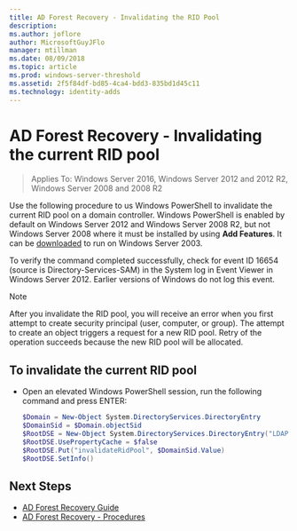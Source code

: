 ```yaml
---
title: AD Forest Recovery - Invalidating the RID Pool
description:
ms.author: joflore
author: MicrosoftGuyJFlo
manager: mtillman
ms.date: 08/09/2018
ms.topic: article
ms.prod: windows-server-threshold
ms.assetid: 2f5f84df-bd85-4ca4-bdd3-835bd1d45c11
ms.technology: identity-adds
---
```

# AD Forest Recovery - Invalidating the current RID pool  

>Applies To: Windows Server 2016, Windows Server 2012 and 2012 R2, Windows Server 2008 and 2008 R2

Use the following procedure to us Windows PowerShell to invalidate the current RID pool on a domain controller. Windows PowerShell is enabled by default on Windows Server 2012 and Windows Server 2008 R2, but not Windows Server 2008 where it must be installed by using **Add Features**. It can be [downloaded](https://www.microsoft.com/download/details.aspx?id=20020) to run on Windows Server 2003.  

To verify the command completed successfully, check for event ID 16654 (source is Directory-Services-SAM) in the System log in Event Viewer in Windows Server 2012. Earlier versions of Windows do not log this event.  
  
> [!NOTE]
> After you invalidate the RID pool, you will receive an error when you first attempt to create security principal (user, computer, or group). The attempt to create an object triggers a request for a new RID pool. Retry of the operation succeeds because the new RID pool will be allocated.  
  
## To invalidate the current RID pool  
  
- Open an elevated Windows PowerShell session, run the following command and press ENTER:  

   ```powershell
   $Domain = New-Object System.DirectoryServices.DirectoryEntry  
   $DomainSid = $Domain.objectSid  
   $RootDSE = New-Object System.DirectoryServices.DirectoryEntry("LDAP://RootDSE")  
   $RootDSE.UsePropertyCache = $false  
   $RootDSE.Put("invalidateRidPool", $DomainSid.Value)  
   $RootDSE.SetInfo()  
   ```  

## Next Steps

- [AD Forest Recovery Guide](AD-Forest-Recovery-Guide.md)
- [AD Forest Recovery - Procedures](AD-Forest-Recovery-Procedures.md)

